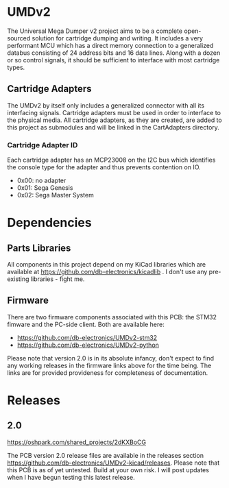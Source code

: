 # UMDv2
The Universal Mega Dumper v2 project aims to be a complete open-sourced solution for cartridge dumping and writing. It includes a very performant MCU which has a direct memory connection to a generalized databus consisting of 24 address bits and 16 data lines. Along with a dozen or so control signals, it should be sufficient to interface with most cartridge types.

## Cartridge Adapters
The UMDv2 by itself only includes a generalized connector with all its interfacing signals. Cartridge adapters must be used in order to interface to the physical media. All cartridge adapters, as they are created, are added to this project as submodules and will be linked in the CartAdapters directory.

### Cartridge Adapter ID
Each cartridge adapter has an MCP23008 on the I2C bus which identifies the console type for the adapter and thus prevents contention on IO.

* 0x00: no adapter
* 0x01: Sega Genesis 
* 0x02: Sega Master System

# Dependencies
## Parts Libraries
All components in this project depend on my KiCad libraries which are available at https://github.com/db-electronics/kicadlib . I don't use any pre-existing libraries - fight me.

## Firmware
There are two firmware components associated with this PCB: the STM32 fimware and the PC-side client. Both are available here:

* https://github.com/db-electronics/UMDv2-stm32
* https://github.com/db-electronics/UMDv2-python

Please note that version 2.0 is in its absolute infancy, don't expect to find any working releases in the firmware links above for the time being. The links are for provided provideness for completeness of documentation.

# Releases
## 2.0
https://oshpark.com/shared_projects/2dKXBoCG

The PCB version 2.0 release files are available in the releases section https://github.com/db-electronics/UMDv2-kicad/releases. Please note that this PCB is as of yet untested. Build at your own risk. I will post updates when I have begun testing this latest release.
